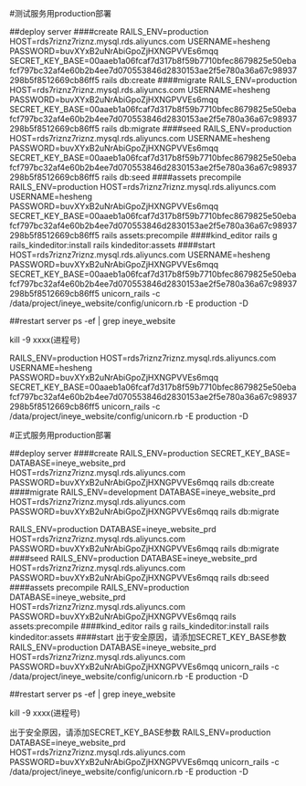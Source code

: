 #测试服务用production部署

##deploy server
####create
RAILS_ENV=production HOST=rds7riznz7riznz.mysql.rds.aliyuncs.com USERNAME=hesheng PASSWORD=buvXYxB2uNrAbiGpoZjHXNGPVVEs6mqq SECRET_KEY_BASE=00aaeb1a06fcaf7d317b8f59b7710bfec8679825e50ebafcf797bc32af4e60b2b4ee7d070553846d2830153ae2f5e780a36a67c98937298b5f8512669cb86ff5 rails db:create
####migrate
RAILS_ENV=production HOST=rds7riznz7riznz.mysql.rds.aliyuncs.com USERNAME=hesheng PASSWORD=buvXYxB2uNrAbiGpoZjHXNGPVVEs6mqq SECRET_KEY_BASE=00aaeb1a06fcaf7d317b8f59b7710bfec8679825e50ebafcf797bc32af4e60b2b4ee7d070553846d2830153ae2f5e780a36a67c98937298b5f8512669cb86ff5 rails db:migrate
####seed
RAILS_ENV=production  HOST=rds7riznz7riznz.mysql.rds.aliyuncs.com USERNAME=hesheng PASSWORD=buvXYxB2uNrAbiGpoZjHXNGPVVEs6mqq SECRET_KEY_BASE=00aaeb1a06fcaf7d317b8f59b7710bfec8679825e50ebafcf797bc32af4e60b2b4ee7d070553846d2830153ae2f5e780a36a67c98937298b5f8512669cb86ff5 rails db:seed
####assets precompile
RAILS_ENV=production HOST=rds7riznz7riznz.mysql.rds.aliyuncs.com USERNAME=hesheng PASSWORD=buvXYxB2uNrAbiGpoZjHXNGPVVEs6mqq SECRET_KEY_BASE=00aaeb1a06fcaf7d317b8f59b7710bfec8679825e50ebafcf797bc32af4e60b2b4ee7d070553846d2830153ae2f5e780a36a67c98937298b5f8512669cb86ff5 rails assets:precompile
####kind_editor
rails g rails_kindeditor:install
rails kindeditor:assets
####start
HOST=rds7riznz7riznz.mysql.rds.aliyuncs.com USERNAME=hesheng PASSWORD=buvXYxB2uNrAbiGpoZjHXNGPVVEs6mqq SECRET_KEY_BASE=00aaeb1a06fcaf7d317b8f59b7710bfec8679825e50ebafcf797bc32af4e60b2b4ee7d070553846d2830153ae2f5e780a36a67c98937298b5f8512669cb86ff5 unicorn_rails -c /data/project/ineye_website/config/unicorn.rb -E production -D 


##restart server
ps -ef | grep ineye_website

kill -9 xxxx(进程号)

RAILS_ENV=production HOST=rds7riznz7riznz.mysql.rds.aliyuncs.com USERNAME=hesheng PASSWORD=buvXYxB2uNrAbiGpoZjHXNGPVVEs6mqq SECRET_KEY_BASE=00aaeb1a06fcaf7d317b8f59b7710bfec8679825e50ebafcf797bc32af4e60b2b4ee7d070553846d2830153ae2f5e780a36a67c98937298b5f8512669cb86ff5 unicorn_rails -c /data/project/ineye_website/config/unicorn.rb -E production -D

#正式服务用production部署

##deploy server
####create
RAILS_ENV=production SECRET_KEY_BASE= DATABASE=ineye_website_prd HOST=rds7riznz7riznz.mysql.rds.aliyuncs.com PASSWORD=buvXYxB2uNrAbiGpoZjHXNGPVVEs6mqq rails db:create
####migrate
RAILS_ENV=development DATABASE=ineye_website_prd HOST=rds7riznz7riznz.mysql.rds.aliyuncs.com PASSWORD=buvXYxB2uNrAbiGpoZjHXNGPVVEs6mqq rails db:migrate

RAILS_ENV=production DATABASE=ineye_website_prd HOST=rds7riznz7riznz.mysql.rds.aliyuncs.com PASSWORD=buvXYxB2uNrAbiGpoZjHXNGPVVEs6mqq rails db:migrate
####seed
RAILS_ENV=production DATABASE=ineye_website_prd HOST=rds7riznz7riznz.mysql.rds.aliyuncs.com PASSWORD=buvXYxB2uNrAbiGpoZjHXNGPVVEs6mqq rails db:seed
####assets precompile
RAILS_ENV=production DATABASE=ineye_website_prd HOST=rds7riznz7riznz.mysql.rds.aliyuncs.com PASSWORD=buvXYxB2uNrAbiGpoZjHXNGPVVEs6mqq rails assets:precompile
####kind_editor
rails g rails_kindeditor:install
rails kindeditor:assets
####start
出于安全原因，请添加SECRET_KEY_BASE参数
RAILS_ENV=production DATABASE=ineye_website_prd HOST=rds7riznz7riznz.mysql.rds.aliyuncs.com PASSWORD=buvXYxB2uNrAbiGpoZjHXNGPVVEs6mqq unicorn_rails -c /data/project/ineye_website/config/unicorn.rb -E production -D

##restart server
ps -ef | grep ineye_website

kill -9 xxxx(进程号)

出于安全原因，请添加SECRET_KEY_BASE参数
RAILS_ENV=production DATABASE=ineye_website_prd HOST=rds7riznz7riznz.mysql.rds.aliyuncs.com PASSWORD=buvXYxB2uNrAbiGpoZjHXNGPVVEs6mqq unicorn_rails -c /data/project/ineye_website/config/unicorn.rb -E production -D
